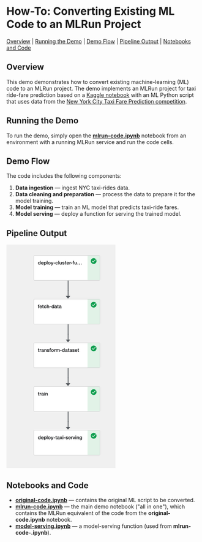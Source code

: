 # How-To: Converting Existing ML Code to an MLRun Project

[Overview](#overview)&nbsp;| [Running the Demo](#demo-run)&nbsp;| [Demo Flow](#demo-flow)&nbsp;| [Pipeline Output](#pipeline-output)&nbsp;| [Notebooks and Code](#notebooks-and-code)

## Overview

This demo demonstrates how to convert existing machine-learning (ML) code to an MLRun project.
The demo implements an MLRun project for taxi ride-fare prediction based on a [Kaggle notebook](https://www.kaggle.com/jsylas/python-version-of-top-ten-rank-r-22-m-2-88) with an ML Python script that uses data from the [New York City Taxi Fare Prediction competition](https://www.kaggle.com/c/new-york-city-taxi-fare-prediction).

<a id="demo-run"></a>
## Running the Demo

To run the demo, simply open the [**mlrun-code.ipynb**](./mlrun-code.ipynb) notebook from an environment with a running MLRun service and run the code cells.

<a id="demo-flow"></a>
## Demo Flow

The code includes the following components:

1. **Data ingestion** &mdash; ingest NYC taxi-rides data.
2. **Data cleaning and preparation** &mdash; process the data to prepare it for the model training.
3. **Model training** &mdash; train an ML model that predicts taxi-ride fares.
4. **Model serving** &mdash; deploy a function for serving the trained model.

<a id="pipeline-output"></a>
## Pipeline Output

<p><img src="../../docs/converting-to-mlrun-pipeline.png" alt="converting-to-mlrun pipeline output"/></p>

<a id="notebooks-and-code"></a>
## Notebooks and Code

- [**original-code.ipynb**](./original-code.ipynb) &mdash; contains the original ML script to be converted.
- [**mlrun-code.ipynb**](./mlrun-code.ipynb) &mdash; the main demo notebook ("all in one"), which contains the MLRun equivalent of the code from the **original-code.ipynb** notebook.
- [**model-serving.ipynb**](./model-serving.ipynb) &mdash; a model-serving function (used from **mlrun-code-.ipynb**).


